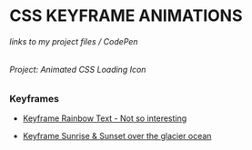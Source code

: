 # CSS KEYFRAME ANIMATIONS

###### links to my project files / CodePen
###### Project: Animated CSS Loading Icon

### Keyframes

- [Keyframe Rainbow Text - Not so interesting](https://codepen.io/molekewl/pen/MXPxvO "My CodePen")

- [Keyframe Sunrise & Sunset over the glacier ocean](https://codepen.io/molekewl/pen/ZRqNjB "My CodePen")
